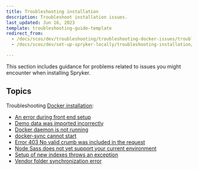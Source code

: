 ```yaml
---
title: Troubleshooting installation
description: Troubleshoot installation issues.
last_updated: Jun 16, 2023
template: troubleshooting-guide-template
redirect_from:
  - /docs/scos/dev/troubleshooting/troubleshooting-docker-issues/troubleshooting-docker-installation/troubleshooting-installation.html
  - /docs/scos/dev/set-up-spryker-locally/troubleshooting-installation/troubleshooting-installation.html

---
```


This section includes guidance for problems related to issues you might encounter when installing Spryker.  

## Topics

Troubleshooting [Docker installation](/docs/dg/dev/set-up-spryker-locally/set-up-spryker-locally.html):
* [An error during front end setup](/docs/dg/dev/set-up-spryker-locally/troubleshooting-installation/an-error-during-front-end-setup.html)
* [Demo data was imported incorrectly](/docs/dg/dev/set-up-spryker-locally/troubleshooting-installation/demo-data-was-imported-incorrectly.html)
* [Docker daemon is not running](/docs/dg/dev/set-up-spryker-locally/troubleshooting-installation/docker-daemon-is-not-running.html)
* [docker-sync cannot start](/docs/dg/dev/set-up-spryker-locally/troubleshooting-installation/docker-sync-cannot-start.html)
* [Error 403 No valid crumb was included in the request](/docs/dg/dev/set-up-spryker-locally/troubleshooting-installation/error-403-no-valid-crumb-was-included-in-the-request.html)
* [Node Sass does not yet support your current environment](/docs/dg/dev/set-up-spryker-locally/troubleshooting-installation/node-saas-does-not-yet-support-your-current-environment.html)
* [Setup of new indexes throws an exception](/docs/dg/dev/set-up-spryker-locally/troubleshooting-installation/setup-of-new-indexes-throws-an-exception.html)
* [Vendor folder synchronization error](/docs/dg/dev/set-up-spryker-locally/troubleshooting-installation/vendor-folder-synchronization-error.html)
